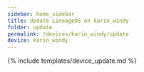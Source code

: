 ```yaml
---
sidebar: home_sidebar
title: Update LineageOS on karin_windy
folder: update
permalink: /devices/karin_windy/update
device: karin_windy
---
```

{% include templates/device_update.md %}
